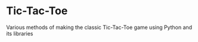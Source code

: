 # Tic-Tac-Toe
Various methods of making the classic Tic-Tac-Toe game using Python and its libraries
